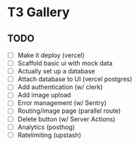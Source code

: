 # T3 Gallery

## TODO

- [ ] Make it deploy (vercel)
- [ ] Scaffold basic ui with mock data
- [ ] Actually set up a database
- [ ] Attach database to UI (vercel postgres)
- [ ] Add authentication (w/ clerk)
- [ ] Add image upload
- [ ] Error management (w/ Sentry)
- [ ] Routing/image page (parallel route)
- [ ] Delete button (w/ Server Actions)
- [ ] Analytics (posthog)
- [ ] Ratelimiting (upstash)
